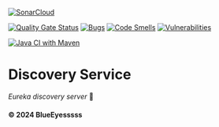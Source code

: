 [![SonarCloud](https://sonarcloud.io/images/project_badges/sonarcloud-black.svg)](https://sonarcloud.io/summary/new_code?id=Energy-Handbok_discovery-service)

[![Quality Gate Status](https://sonarcloud.io/api/project_badges/measure?project=Energy-Handbok_discovery-service&metric=alert_status)](https://sonarcloud.io/summary/new_code?id=Energy-Handbok_discovery-service)   [![Bugs](https://sonarcloud.io/api/project_badges/measure?project=Energy-Handbok_discovery-service&metric=bugs)](https://sonarcloud.io/summary/new_code?id=Energy-Handbok_discovery-service)  [![Code Smells](https://sonarcloud.io/api/project_badges/measure?project=Energy-Handbok_discovery-service&metric=code_smells)](https://sonarcloud.io/summary/new_code?id=Energy-Handbok_discovery-service)    [![Vulnerabilities](https://sonarcloud.io/api/project_badges/measure?project=Energy-Handbok_discovery-service&metric=vulnerabilities)](https://sonarcloud.io/summary/new_code?id=Energy-Handbok_discovery-service)

[![Java CI with Maven](https://github.com/Energy-Handbok/discovery-service/actions/workflows/maven.yml/badge.svg?branch=main)](https://github.com/Energy-Handbok/discovery-service/actions/workflows/maven.yml)

# Discovery Service
*Eureka discovery server* 🌱

#### © 2024 BlueEyesssss

